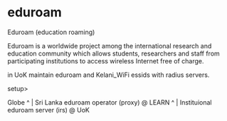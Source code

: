 # eduroam
Eduroam (education roaming)

Eduroam is a worldwide project among the international research and education community which allows students, researchers and staff from participating institutions to access wireless Internet free of charge.


in UoK maintain eduroam and Kelani_WiFi essids with radius servers.

setup>



Globe
  ^
  |
Sri Lanka eduroam operator (proxy) @ LEARN
  ^
  |
Instituional eduroam server (irs) @ UoK
  
